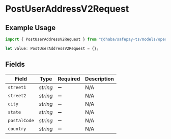 # PostUserAddressV2Request

## Example Usage

```typescript
import { PostUserAddressV2Request } from "@dhaba/safepay-ts/models/operations";

let value: PostUserAddressV2Request = {};
```

## Fields

| Field              | Type               | Required           | Description        |
| ------------------ | ------------------ | ------------------ | ------------------ |
| `street1`          | *string*           | :heavy_minus_sign: | N/A                |
| `street2`          | *string*           | :heavy_minus_sign: | N/A                |
| `city`             | *string*           | :heavy_minus_sign: | N/A                |
| `state`            | *string*           | :heavy_minus_sign: | N/A                |
| `postalCode`       | *string*           | :heavy_minus_sign: | N/A                |
| `country`          | *string*           | :heavy_minus_sign: | N/A                |